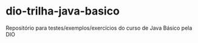 # dio-trilha-java-basico
Repositório para testes/exemplos/exercícios do curso de Java Básico pela DIO
